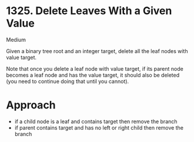 # 1325. Delete Leaves With a Given Value

Medium

Given a binary tree root and an integer target, delete all the leaf nodes with value target.

Note that once you delete a leaf node with value target, if its parent node becomes a leaf node and has the value target, it should also be deleted (you need to continue doing that until you cannot).

# Approach
- if a child node is a leaf and contains target then remove the branch
- if parent contains target and has no left or right child then remove the branch